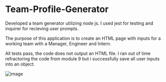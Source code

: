 # Team-Profile-Generator

Developed a team generator utilizing node js. I used jest for testing and inquirer for recieving user prompts.

The purpose of this application is to create an HTML page with inputs for a working team with a Manager, Engineer and Intern.

All tests pass, the code does not output an HTML file. I ran out of time refractoring the code from module 9 but i successfully save all user inputs into an object.

![image](https://user-images.githubusercontent.com/67808053/120225786-e067d380-c213-11eb-96b2-07fee06e1aef.png)

